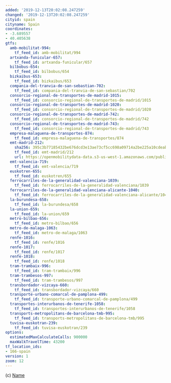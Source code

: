 ```yaml
---
added: '2019-12-13T20:02:08.247259'
changed: '2019-12-13T20:02:08.247259'
cityid: spain
cityname: Spain
coordinates:
- -3.689557
- 40.405638
gtfs:
  amb-mobilitat-994:
    tf_feed_id: amb-mobilitat/994
  artxanda-funicular-657:
    tf_feed_id: artxanda-funicular/657
  bilbobus-654:
    tf_feed_id: bilbobus/654
  bizkaibus-653:
    tf_feed_id: bizkaibus/653
  compania-del-tranvia-de-san-sebastian-702:
    tf_feed_id: compania-del-tranvia-de-san-sebastian/702
  consorcio-regional-de-transportes-de-madrid-1015:
    tf_feed_id: consorcio-regional-de-transportes-de-madrid/1015
  consorcio-regional-de-transportes-de-madrid-1020:
    tf_feed_id: consorcio-regional-de-transportes-de-madrid/1020
  consorcio-regional-de-transportes-de-madrid-742:
    tf_feed_id: consorcio-regional-de-transportes-de-madrid/742
  consorcio-regional-de-transportes-de-madrid-743:
    tf_feed_id: consorcio-regional-de-transportes-de-madrid/743
  empresa-malaguena-de-transportes-874:
    tf_feed_id: empresa-malaguena-de-transportes/874
  emt-madrid-212:
    sha256: 395c3b77185432be676dcd3e13ae73cf5cc698a09714a2be225a10cdeab84441
    tf_feed_id: emt-madrid/212
    url: https://openmobilitydata-data.s3-us-west-1.amazonaws.com/public/feeds/emt-madrid/212/20191210/gtfs.zip
  emt-valencia-719:
    tf_feed_id: emt-valencia/719
  euskotren-655:
    tf_feed_id: euskotren/655
  ferrocarriles-de-la-generalidad-valenciana-1039:
    tf_feed_id: ferrocarriles-de-la-generalidad-valenciana/1039
  ferrocarriles-de-la-generalidad-valenciana-alicante-1040:
    tf_feed_id: ferrocarriles-de-la-generalidad-valenciana-alicante/1040
  la-burundesa-658:
    tf_feed_id: la-burundesa/658
  la-union-659:
    tf_feed_id: la-union/659
  metro-bilbao-656:
    tf_feed_id: metro-bilbao/656
  metro-de-malaga-1063:
    tf_feed_id: metro-de-malaga/1063
  renfe-1016:
    tf_feed_id: renfe/1016
  renfe-1017:
    tf_feed_id: renfe/1017
  renfe-1018:
    tf_feed_id: renfe/1018
  tram-trambaix-996:
    tf_feed_id: tram-trambaix/996
  tram-trambesos-997:
    tf_feed_id: tram-trambesos/997
  transbordador-vizcaya-660:
    tf_feed_id: transbordador-vizcaya/660
  transporte-urbano-comarcal-de-pamplona-499:
    tf_feed_id: transporte-urbano-comarcal-de-pamplona/499
  transportes-interurbanos-de-tenerife-1058:
    tf_feed_id: transportes-interurbanos-de-tenerife/1058
  transports-metropolitans-de-barcelona-tmb-995:
    tf_feed_id: transports-metropolitans-de-barcelona-tmb/995
  tuvisa-euskotran-239:
    tf_feed_id: tuvisa-euskotran/239
options:
  estimatedMaxCalculateCalls: 900000
  maxWalkTravelTime: 43200
tf_location_ids:
- 166-spain
version: 1
zoom: 12
---
```


(c) [Name](http://)